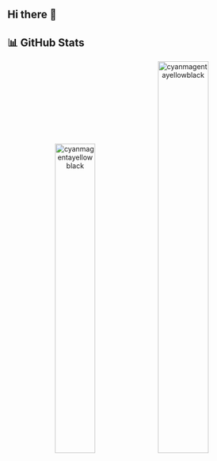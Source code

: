 ## Hi there 👋

<!--
**cyanmagentayellowblack/cyanmagentayellowblack** is a ✨ _special_ ✨ repository because its `README.md` (this file) appears on your GitHub profile.

Here are some ideas to get you started:

- 🔭 I’m currently working on ...
- 🌱 I’m currently learning ...
- 👯 I’m looking to collaborate on ...
- 🤔 I’m looking for help with ...
- 💬 Ask me about ...
- 📫 How to reach me: ...
- 😄 Pronouns: ...
- ⚡ Fun fact: ...
-->

## 📊 GitHub Stats

<div align="center">
  <img src="https://github-readme-stats.vercel.app/api/top-langs?username=cyanmagentayellowblack&show_icons=true&theme=transparent&locale=en&layout=compact" alt="cyanmagentayellowblack" width="40%"/>
  <img src="https://github-readme-stats.vercel.app/api?username=cyanmagentayellowblack&show_icons=true&theme=transparent&locale=en" alt="cyanmagentayellowblack" width="45%"/>
</div>
